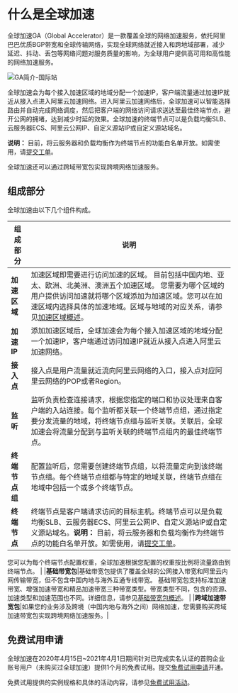 # 什么是全球加速

全球加速GA（Global Accelerator）是一款覆盖全球的网络加速服务，依托阿里巴巴优质BGP带宽和全球传输网络，实现全球网络就近接入和跨地域部署，减少延迟、抖动、丢包等网络问题对服务质量的影响，为全球用户提供高可用和高性能的网络加速服务。

![GA简介-国际站](https://static-aliyun-doc.oss-accelerate.aliyuncs.com/assets/img/zh-CN/4323839951/p84077.png)

全球加速会为每个接入加速区域的地域分配一个加速IP，客户端流量通过加速IP就近从接入点进入阿里云加速网络。进入阿里云加速网络后，全球加速可以智能选择路由并自动完成网络调度，然后把客户端的网络访问请求送达至最佳终端节点，避开公网的拥堵，达到减少时延的效果。全球加速的终端节点可以是负载均衡SLB、云服务器ECS、阿里云公网IP、自定义源站IP或自定义源站域名。

**说明：** 目前，将云服务器和负载均衡作为终端节点的功能白名单开放。如需使用，请[提交工单](https://workorder-intl.console.aliyun.com/?spm=5176.11182188.console-base-top.dworkorder.18ae4882n3v6ZW#/ticket/createIndex)。

全球加速还可以通过跨域带宽包实现跨境网络加速服务。

## 组成部分

全球加速由以下几个组件构成。

|组成部分|说明|
|----|--|
|**加速区域**|加速区域即需要进行访问加速的区域。 目前包括中国内地、亚太、欧洲、北美洲、澳洲五个加速区域。 您需要为哪个区域的用户提供访问加速就将哪个区域添加为加速区域。您可以在加速区域内选择具体的加速地域。区域与地域的对应关系，请参见[加速区域概述](/intl.zh-CN/用户指南/加速区域/加速区域概述.md)。 |
|**加速IP**|添加加速区域后，全球加速会为每个接入加速区域的地域分配一个加速IP，客户端通过访问加速IP就近从接入点进入阿里云加速网络。|
|**接入点**|接入点是用户流量就近流向阿里云网络的入口，接入点对应阿里云网络的POP或者Region。|
|**监听**|监听负责检查连接请求，根据您指定的端口和协议处理来自客户端的入站连接。每个监听都关联一个终端节点组，通过指定要分发流量的地域，将终端节点组与监听关联。关联后，全球加速会将流量分配到与监听关联的终端节点组内的最佳终端节点。|
|**终端节点组**|配置监听后，您需要创建终端节点组，以将流量定向到该终端节点组。每个终端节点组都与特定的地域关联，终端节点组在地域中包括一个或多个终端节点。|
|**终端节点**|终端节点是客户端请求访问的目标主机。终端节点可以是负载均衡SLB、云服务器ECS、阿里云公网IP、自定义源站IP或自定义源站域名。**说明：** 目前，将云服务器和负载均衡作为终端节点的功能白名单开放。如需使用，请[提交工单](https://workorder-intl.console.aliyun.com/?spm=5176.11182188.console-base-top.dworkorder.18ae4882n3v6ZW#/ticket/createIndex)。

您可以为每个终端节点配置权重，全球加速根据您配置的权重按比例将流量路由到终端节点。 |
|**基础带宽包**|基础带宽包提供了覆盖全球的公网接入带宽和阿里云内网传输带宽，但不包含中国内地与海外互通专线带宽。 基础带宽包支持标准加速带宽、增强加速带宽和精品加速带宽三种带宽类型。带宽类型不同，包含的资源、加速类型和加速范围也不同。详细信息，请参见[基础带宽包概述](/intl.zh-CN/用户指南/基础带宽包/基础带宽包概述.md)。 |
|**跨域加速带宽包**|如果您的业务涉及跨境（中国内地与海外之间）网络加速，您需要购买跨域加速带宽包实现跨境网络加速服务。|

## 免费试用申请

全球加速在2020年4月15日~2021年4月1日期间针对已完成实名认证的首购企业账号用户（未购买过全球加速）提供1个月的免费试用。提交[免费试用申请](https://page-intl.aliyun.com/form/act857014000/index.htm)开通。

免费试用提供的实例规格和具体的活动内容，请参见[免费试用活动](/intl.zh-CN/公告/免费试用活动.md)。

